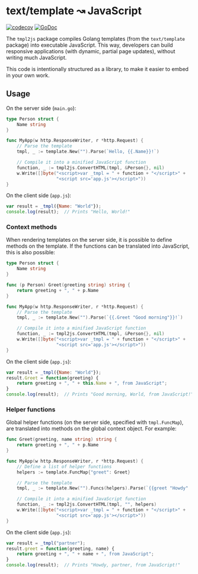 # text/template ↝ JavaScript

[![codecov](https://codecov.io/gh/fatlotus/tmpl2js/branch/master/graph/badge.svg)](https://codecov.io/gh/fatlotus/tmpl2js)
[![GoDoc](https://img.shields.io/badge/godoc-reference-blue.svg)](https://godoc.org/github.com/fatlotus/tmpl2js)

The `tmpl2js` package compiles Golang templates (from the `text/template`
package) into executable JavaScript. This way, developers can build responsive
applications (with dynamic, partial page updates), without writing much
JavaScript.

This code is intentionally structured as a library, to make it easier to embed
in your own work.

## Usage

On the server side (`main.go`):

```go
type Person struct {
	Name string
}

func MyApp(w http.ResponseWriter, r *http.Request) {
	// Parse the template
	tmpl, _ := template.New("").Parse(`Hello, {{.Name}}!`)

	// Compile it into a minified JavaScript function
	function, _ := tmpl2js.ConvertHTML(tmpl, &Person{}, nil)
	w.Write([]byte("<script>var _tmpl = " + function + "</script>" +
	               "<script src='app.js'></script>"))
}
```

On the client side (`app.js`):

```js
var result = _tmpl({Name: "World"});
console.log(result);  // Prints "Hello, World!"
```

### Context methods

When rendering templates on the server side, it is possible to define methods
on the template. If the functions can be translated into JavaScript, this is
also possible:

```go
type Person struct {
	Name string
}

func (p Person) Greet(greeting string) string {
	return greeting + ", " + p.Name
}

func MyApp(w http.ResponseWriter, r *http.Request) {
	// Parse the template
	tmpl, _ := template.New("").Parse(`{{.Greet "Good morning"}}!`)

	// Compile it into a minified JavaScript function
	function, _ := tmpl2js.ConvertHTML(tmpl, &Person{}, nil)
	w.Write([]byte("<script>var _tmpl = " + function + "</script>" +
	               "<script src='app.js'></script>"))
}
```

On the client side (`app.js`):

```js
var result = _tmpl({Name: "World"});
result.Greet = function(greeting) {
	return greeting + ", " + this.Name + ", from JavaScript";
}
console.log(result);  // Prints "Good morning, World, from JavaScript!"
```

### Helper functions

Global helper functions (on the server side, specified with `tmpl.FuncMap`),
are translated into methods on the global context object. For example:

```go
func Greet(greeting, name string) string {
	return greeting + ", " + p.Name
}

func MyApp(w http.ResponseWriter, r *http.Request) {
	// Define a list of helper functions
	helpers := template.FuncMap{"greet": Greet}

	// Parse the template
	tmpl, _ := template.New("").Funcs(helpers).Parse(`{{greet "Howdy" .}}!`)

	// Compile it into a minified JavaScript function
	function, _ := tmpl2js.ConvertHTML(tmpl, "", helpers)
	w.Write([]byte("<script>var _tmpl = " + function + "</script>" +
	               "<script src='app.js'></script>"))
}
```

On the client side (`app.js`):

```js
var result = _tmpl("partner");
result.greet = function(greeting, name) {
	return greeting + ", " + name + ", from JavaScript";
}
console.log(result);  // Prints "Howdy, partner, from JavaScript!"
```

